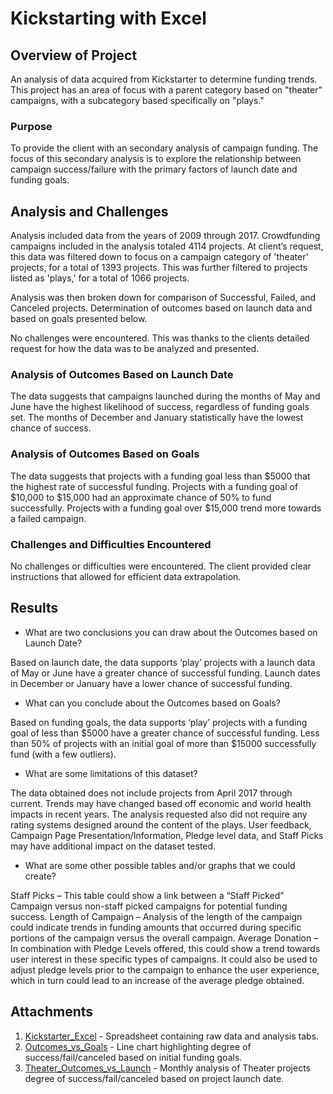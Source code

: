 # Kickstarting with Excel

## Overview of Project
An analysis of data acquired from Kickstarter to determine funding trends.  This project has an area of focus with a parent category based on "theater" campaigns, with a subcategory based specifically on "plays."

### Purpose
To provide the client with an secondary analysis of campaign funding.  The focus of this secondary analysis is to explore the relationship between campaign success/failure with the primary factors of launch date and funding goals.

## Analysis and Challenges
Analysis included data from the years of 2009 through 2017.  Crowdfunding campaigns included in the analysis totaled 4114 projects.  At client’s request, this data was filtered down to focus on a campaign category of 'theater' projects, for a total of 1393 projects.  This was further filtered to projects listed as 'plays,' for a total of 1066 projects.

Analysis was then broken down for comparison of Successful, Failed, and Canceled projects.  Determination of outcomes based on launch data and based on goals presented below.

No challenges were encountered.  This was thanks to the clients detailed request for how the data was to be analyzed and presented.

### Analysis of Outcomes Based on Launch Date
The data suggests that campaigns launched during the months of May and June have the highest likelihood of success, regardless of funding goals set.  The months of December and January statistically have the lowest chance of success.

### Analysis of Outcomes Based on Goals
The data suggests that projects with a funding goal less than $5000 that the highest rate of successful funding.  Projects with a funding goal of $10,000 to $15,000 had an approximate chance of 50% to fund successfully.  Projects with a  funding goal over $15,000 trend more towards a failed campaign.

### Challenges and Difficulties Encountered
No challenges or difficulties were encountered.  The client provided clear instructions that allowed for efficient data extrapolation.

## Results

- What are two conclusions you can draw about the Outcomes based on Launch Date?

Based on launch date, the data supports ‘play’ projects with a launch data of May or June have a greater chance of successful funding.  Launch dates in December or January have a lower chance of successful funding.

- What can you conclude about the Outcomes based on Goals?

Based on funding goals, the data supports ‘play’ projects with a funding goal of less than $5000 have a greater chance of successful funding.  Less than 50% of projects with an initial goal of more than $15000 successfully fund (with a few outliers).

- What are some limitations of this dataset?

The data obtained does not include projects from April 2017 through current.  Trends may have changed based off economic and world health impacts in recent years.  The analysis requested also did not require any rating systems designed around the content of the plays.  User feedback, Campaign Page Presentation/Information, Pledge level data, and Staff Picks may have additional impact on the dataset tested.

- What are some other possible tables and/or graphs that we could create?

Staff Picks – This table could show a link between a “Staff Picked” Campaign versus non-staff picked campaigns for potential funding success.
Length of Campaign – Analysis of the length of the campaign could indicate trends in funding amounts that occurred during specific portions of the campaign versus the overall campaign.
Average Donation – In combination with Pledge Levels offered, this could show a trend towards user interest in these specific types of campaigns.  It could also be used to adjust pledge levels prior to the campaign to enhance the user experience, which in turn could lead to an increase of the average pledge obtained.

## Attachments
1. [Kickstarter_Excel](https://github.com/nseddon/kickstarter-analysis/blob/main/Kickstarter_Challenge.xlsx) - Spreadsheet containing raw data and analysis tabs.
2. [Outcomes_vs_Goals](https://github.com/nseddon/kickstarter-analysis/blob/main/Resources/Outcomes_vs_Goals.png) - Line chart highlighting degree of success/fail/canceled based on initial funding goals.
3. [Theater_Outcomes_vs_Launch](https://github.com/nseddon/kickstarter-analysis/blob/main/Resources/Theater_Outcomes_vs_Launch.png) - Monthly analysis of Theater projects degree of success/fail/canceled based on project launch date.
